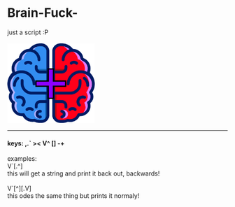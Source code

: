 # Brain-Fuck-
just a script :P <br><br>
<img src="Brain Fuck+ logo.png" alt="drawing" width="200"/>
<hr>
<h4>keys: ,.` >< V^ [] -+</h4>

examples:<br>
V\`[.^]<br>
this will get a string and print it back out, backwards!<br>
<br>
V`[^][.V]<br>
this odes the same thing but prints it normaly!<br>

